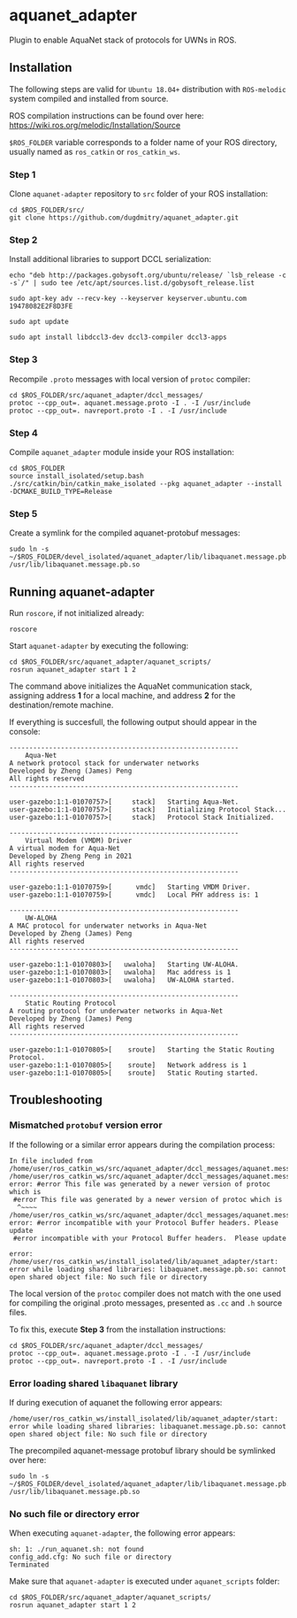 # aquanet_adapter
Plugin to enable AquaNet stack of protocols for UWNs in ROS.


## Installation


The following steps are valid for `Ubuntu 18.04+` distribution with `ROS-melodic` system compiled and installed from source.

ROS compilation instructions can be found over here:
https://wiki.ros.org/melodic/Installation/Source

`$ROS_FOLDER` variable corresponds to a folder name of your ROS directory, usually named as `ros_catkin` or `ros_catkin_ws`.

### Step 1 

Clone `aquanet-adapter` repository to `src` folder of your ROS installation:

    cd $ROS_FOLDER/src/
    git clone https://github.com/dugdmitry/aquanet_adapter.git

### Step 2

Install additional libraries to support DCCL serialization:

    echo "deb http://packages.gobysoft.org/ubuntu/release/ `lsb_release -c -s`/" | sudo tee /etc/apt/sources.list.d/gobysoft_release.list

    sudo apt-key adv --recv-key --keyserver keyserver.ubuntu.com 19478082E2F8D3FE

    sudo apt update

    sudo apt install libdccl3-dev dccl3-compiler dccl3-apps

### Step 3

Recompile `.proto` messages with local version of `protoc` compiler:

    cd $ROS_FOLDER/src/aquanet_adapter/dccl_messages/
    protoc --cpp_out=. aquanet.message.proto -I . -I /usr/include
    protoc --cpp_out=. navreport.proto -I . -I /usr/include

### Step 4

Compile `aquanet_adapter` module inside your ROS installation:

    cd $ROS_FOLDER
    source install_isolated/setup.bash
    ./src/catkin/bin/catkin_make_isolated --pkg aquanet_adapter --install -DCMAKE_BUILD_TYPE=Release

### Step 5

Create a symlink for the compiled aquanet-protobuf messages:

    sudo ln -s ~/$ROS_FOLDER/devel_isolated/aquanet_adapter/lib/libaquanet.message.pb.so /usr/lib/libaquanet.message.pb.so

## Running aquanet-adapter

Run `roscore`, if not initialized already:

    roscore

Start `aquanet-adapter` by executing the following:

    cd $ROS_FOLDER/src/aquanet_adapter/aquanet_scripts/
    rosrun aquanet_adapter start 1 2


The command above initializes the AquaNet communication stack, assigning address **1** for a local machine, and address **2** for the destination/remote machine.

If everything is succesfull, the following output should appear in the console:

    ----------------------------------------------------------
    	Aqua-Net
    A network protocol stack for underwater networks
    Developed by Zheng (James) Peng
    All rights reserved
    ----------------------------------------------------------

    user-gazebo:1:1-01070757>[     stack]	Starting Aqua-Net.
    user-gazebo:1:1-01070757>[     stack]	Initializing Protocol Stack...
    user-gazebo:1:1-01070757>[     stack]	Protocol Stack Initialized.

    ----------------------------------------------------------
		Virtual Modem (VMDM) Driver
    A virtual modem for Aqua-Net
    Developed by Zheng Peng in 2021
    All rights reserved
    ----------------------------------------------------------

    user-gazebo:1:1-01070759>[      vmdc]	Starting VMDM Driver.
    user-gazebo:1:1-01070759>[      vmdc]	Local PHY address is: 1

    ----------------------------------------------------------
		UW-ALOHA 
    A MAC protocol for underwater networks in Aqua-Net
    Developed by Zheng (James) Peng
    All rights reserved
    ----------------------------------------------------------

    user-gazebo:1:1-01070803>[   uwaloha]	Starting UW-ALOHA.
    user-gazebo:1:1-01070803>[   uwaloha]	Mac address is 1
    user-gazebo:1:1-01070803>[   uwaloha]	UW-ALOHA started.

    ----------------------------------------------------------
		Static Routing Protocol 
    A routing protocol for underwater networks in Aqua-Net
    Developed by Zheng (James) Peng
    All rights reserved
    ----------------------------------------------------------

    user-gazebo:1:1-01070805>[    sroute]	Starting the Static Routing Protocol.
    user-gazebo:1:1-01070805>[    sroute]	Network address is 1
    user-gazebo:1:1-01070805>[    sroute]	Static Routing started.


## Troubleshooting

### Mismatched `protobuf` version error

If the following or a similar error appears during the compilation process:

    In file included from /home/user/ros_catkin_ws/src/aquanet_adapter/dccl_messages/aquanet.message.pb.cc:4:0:
    /home/user/ros_catkin_ws/src/aquanet_adapter/dccl_messages/aquanet.message.pb.h:12:2: error: #error This file was generated by a newer version of protoc which is
     #error This file was generated by a newer version of protoc which is
      ^~~~~
    /home/user/ros_catkin_ws/src/aquanet_adapter/dccl_messages/aquanet.message.pb.h:13:2: error: #error incompatible with your Protocol Buffer headers. Please update
     #error incompatible with your Protocol Buffer headers.  Please update

    error:
    /home/user/ros_catkin_ws/install_isolated/lib/aquanet_adapter/start: error while loading shared libraries: libaquanet.message.pb.so: cannot open shared object file: No such file or directory

The local version of the `protoc` compiler does not match with the one used for compiling the original .proto messages, presented as `.cc` and `.h` source files.

To fix this, execute **Step 3** from the installation instructions:

    cd $ROS_FOLDER/src/aquanet_adapter/dccl_messages/
    protoc --cpp_out=. aquanet.message.proto -I . -I /usr/include
    protoc --cpp_out=. navreport.proto -I . -I /usr/include

### Error loading shared `libaquanet` library

If during execution of aquanet the following error appears:

    /home/user/ros_catkin_ws/install_isolated/lib/aquanet_adapter/start: error while loading shared libraries: libaquanet.message.pb.so: cannot open shared object file: No such file or directory

The precompiled aquanet-message protobuf library should be symlinked over here:

    sudo ln -s ~/$ROS_FOLDER/devel_isolated/aquanet_adapter/lib/libaquanet.message.pb.so /usr/lib/libaquanet.message.pb.so

### No such file or directory error

When executing `aquanet-adapter`, the following error appears:

    sh: 1: ./run_aquanet.sh: not found
    config_add.cfg: No such file or directory
    Terminated

Make sure that `aquanet-adapter` is executed under `aquanet_scripts` folder:

    cd $ROS_FOLDER/src/aquanet_adapter/aquanet_scripts/
    rosrun aquanet_adapter start 1 2
